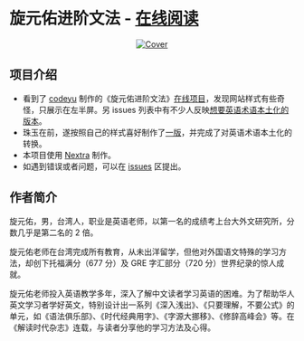# 旋元佑进阶文法 - [在线阅读](https://advanced-grammar.vercel.app/)

<div align="center">
  <a href="https://github.com/liby/advanced-grammar">
    <img src="https://encrypted-tbn0.gstatic.com/images?q=tbn:ANd9GcTa0CX1P3oEf-a7vYf6BPLac5-xrkbC_bAAng&s" alt="Cover">
  </a>
 </div>


## 项目介绍

- 看到了 [codeyu](https://github.com/codeyu) 制作的《旋元佑进阶文法》[在线项目](https://grammar.codeyu.com/)，发现网站样式有些奇怪，只展示在左半屏。另 issues 列表中有不少人反映[想要英语术语本土化的版本](https://github.com/codeyu/EnglishGrammarBook/issues?q=%E5%A4%A7%E9%99%86)。
- 珠玉在前，遂按照自己的样式喜好制作了[一版](https://advanced-grammar.vercel.app/)，并完成了对英语术语本土化的转换。
- 本项目使用 [Nextra](https://nextra.site/) 制作。
- 如遇到错误或者问题，可以在 [issues](https://github.com/liby/advanced-grammar/issues/) 区提出。


## 作者简介

旋元佑，男，台湾人，职业是英语老师，以第一名的成绩考上台大外文研究所，分数几乎是第二名的 2 倍。

旋元佑老师在台湾完成所有教育，从未出洋留学，但他对外国语文特殊的学习方法，却创下托福满分（677 分）及 GRE 字汇部分（720 分）世界纪录的惊人成就。

旋元佑老师投入英语教学多年，深入了解中文读者学习英语的困难。为了帮助华人英文学习者学好英文，特别设计出一系列《深入浅出》、《只要理解，不要公式》的单元，如《语法俱乐部》、《时代经典用字》、《字源大挪移》、《修辞高峰会》等。在《解读时代杂志》连载，与读者分享他的学习方法及心得。